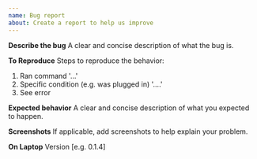 ```yaml
---
name: Bug report
about: Create a report to help us improve
---
```


**Describe the bug**
A clear and concise description of what the bug is.

**To Reproduce**
Steps to reproduce the behavior:
1. Ran command '...'
2. Specific condition (e.g. was plugged in) '....'
3. See error

**Expected behavior**
A clear and concise description of what you expected to happen.

**Screenshots**
If applicable, add screenshots to help explain your problem.

**On Laptop**
Version [e.g. 0.1.4]
